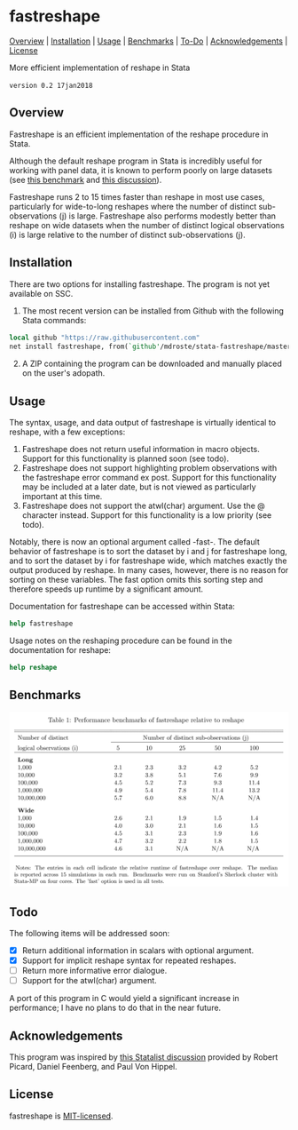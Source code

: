 
fastreshape
=================================

[Overview](#overview)
| [Installation](#installation)
| [Usage](#usage)
| [Benchmarks](#benchmarks)
| [To-Do](#todo)
| [Acknowledgements](#acknowledgements)
| [License](#license)

More efficient implementation of reshape in Stata

`version 0.2 17jan2018`


Overview
---------------------------------

Fastreshape is an efficient implementation of the reshape procedure in Stata.

Although the default reshape program in Stata is incredibly useful for working with panel data, it is known to perform poorly on large datasets (see [this benchmark](https://github.com/matthieugomez/benchmark-stata-r) 
and [this discussion](https://www.statalist.org/forums/forum/general-stata-discussion/general/1338350-making-reshape-faster/)).

Fastreshape runs 2 to 15 times faster than reshape in most use cases, particularly for wide-to-long reshapes where the number of distinct sub-observations (j) is large. 
Fastreshape also performs modestly better than reshape on wide datasets when the number of distinct logical observations (i) is large relative to the number of distinct sub-observations (j).


Installation
---------------------------------

There are two options for installing fastreshape. The program is not yet available on SSC.

1. The most recent version can be installed from Github with the following Stata commands:

```stata
local github "https://raw.githubusercontent.com"
net install fastreshape, from(`github'/mdroste/stata-fastreshape/master/build/)
```

2. A ZIP containing the program can be downloaded and manually placed on the user's adopath.


Usage
---------------------------------

The syntax, usage, and data output of fastreshape is virtually identical to reshape, with a few exceptions:

1. Fastreshape does not return useful information in macro objects. Support for this functionality is planned soon (see todo).
2. Fastreshape does not support highlighting problem observations with the fastreshape error command ex post. Support for this functionality may be included at a later date, but is not viewed as particularly important at this time.
3. Fastreshape does not support the atwl(char) argument. Use the @ character instead. Support for this functionality is a low priority (see todo).

Notably, there is now an optional argument called -fast-. The default behavior of fastreshape is to sort the dataset by i and j for fastreshape long,
 and to sort the dataset by i for fastreshape wide, which matches exactly the output produced by reshape. In many cases, however, there is no reason for sorting on these variables. The fast option omits this sorting step and therefore speeds up runtime by a significant amount.

 Documentation for fastreshape can be accessed within Stata:
```stata
help fastreshape
```

Usage notes on the reshaping procedure can be found in the documentation for reshape:
```stata
help reshape
```


Benchmarks
---------------------------------

![fastreshape benchmark](benchmarks/fastreshape_benchmark.png "fastreshape benchmark")


  
Todo
---------------------------------

The following items will be addressed soon:

- [x] Return additional information in scalars with optional argument.
- [x] Support for implicit reshape syntax for repeated reshapes.
- [ ] Return more informative error dialogue.
- [ ] Support for the atwl(char) argument.

A port of this program in C would yield a significant increase in performance; I have no plans to do that in the near future.


Acknowledgements
---------------------------------

This program was inspired by [this Statalist discussion](https://www.statalist.org/forums/forum/general-stata-discussion/general/1338350-making-reshape-faster/) provided by Robert Picard, Daniel Feenberg, and Paul Von Hippel.


License
---------------------------------

fastreshape is [MIT-licensed](https://github.com/mcaceresb/stata-gtools/blob/master/LICENSE).

